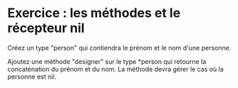 # Exercice : les méthodes et le récepteur nil

Créez un type "person" qui contiendra le prénom et le nom d'une personne.

Ajoutez une méthode "designer" sur le type *person qui retourne la concaténation du prénom et du nom.
La méthode devra gérer le cas où la personne est nil.
